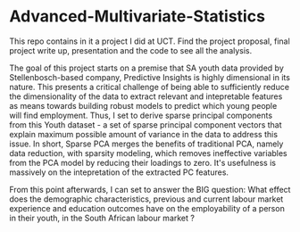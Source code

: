 # Advanced-Multivariate-Statistics

This repo contains in it a project I did at UCT. Find the project proposal, final project write up, presentation and the code to see all the analysis. 

The goal of this project starts on a premise that SA youth data provided by Stellenbosch-based company, Predictive Insights is highly dimensional in its nature. This presents a critical challenge of being able to sufficiently reduce the dimensionality of the data to extract relevant and intepretable features as means towards building robust models to predict which young people will find employment. Thus, I set to derive sparse principal components from this Youth dataset - a set of sparse principal component vectors that explain maximum possible amount of variance in the data to address
this issue. In short, Sparse PCA merges the benefits of traditional PCA, namely data reduction, with sparsity modeling, which removes ineffective variables from the PCA model by reducing their loadings to zero. It's usefulness is massively on the intepretation of the extracted PC features. 

From this point afterwards, I can set to answer the BIG question: What effect does the demographic characteristics, previous and current labour market experience and education outcomes have on the employability of a person in their youth, in the South African labour market ?


